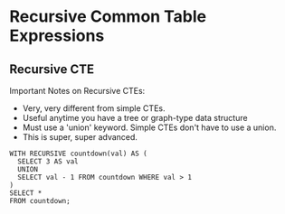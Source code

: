 # Recursive Common Table Expressions

## Recursive CTE

Important Notes on Recursive CTEs:
* Very, very different from simple CTEs.
* Useful anytime you have a tree or graph-type data structure
* Must use a 'union' keyword. Simple CTEs don't have to use a union.
* This is super, super advanced.

```postgresql
WITH RECURSIVE countdown(val) AS (
  SELECT 3 AS val
  UNION
  SELECT val - 1 FROM countdown WHERE val > 1
)
SELECT * 
FROM countdown;
```
